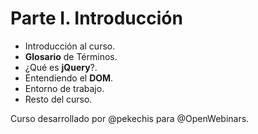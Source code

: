 # Parte I. Introducción

* Introducción al curso.
* **Glosario** de Términos.
* ¿Qué es **jQuery**?.
* Entendiendo el **DOM**.
* Entorno de trabajo.
* Resto del curso.

Curso desarrollado por @pekechis para @OpenWebinars.
